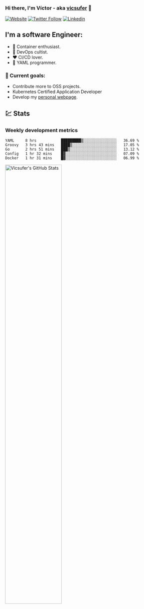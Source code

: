 ### Hi there, I'm Víctor - aka [vicsufer][website] 👋

[![Website](https://img.shields.io/website?label=vicsufer.dev&style=for-the-badge&url=https%3A%2F%2Fvicsufer.dev)](https://vicsufer.dev)
[![Twitter Follow](https://img.shields.io/twitter/follow/vicsufer?color=1DA1F2&logo=twitter&style=for-the-badge)](https://twitter.com/intent/follow?original_referer=https%3A%2F%2Fgithub.com%2Fvicsufer&screen_name=vicsufer)
[![Linkedin](https://img.shields.io/badge/linkedin-%230077B5.svg?&style=for-the-badge&logo=linkedin&logoColor=white)](https://linkedin.com/in/vicsufer)

  
## I'm a software Engineer:
- :whale: Container enthusiast.
- :memo: DevOps cultist.
- :heart: CI/CD lover.
- :clown_face: YAML programmer.

### :dart: Current goals:
- Contribute more to OSS projects.
- Kubernetes Certified Application Developer
- Develop my [personal webpage][website].

## :chart: Stats
### Weekly development metrics 
<!--START_SECTION:waka-->
```text
YAML     8 hrs           █████████▒░░░░░░░░░░░░░░░   36.69 % 
Groovy   3 hrs 43 mins   ████▒░░░░░░░░░░░░░░░░░░░░   17.05 % 
Go       2 hrs 51 mins   ███▒░░░░░░░░░░░░░░░░░░░░░   13.12 % 
Config   1 hr 32 mins    █▓░░░░░░░░░░░░░░░░░░░░░░░   07.09 % 
Docker   1 hr 31 mins    █▓░░░░░░░░░░░░░░░░░░░░░░░   06.99 % 
```
<!--END_SECTION:waka-->

<img width="60%" align="left" alt="Vicsufer's GitHub Stats" src="https://github-readme-stats.vercel.app/api?username=vicsufer&show_icons=true&hide_border=true" />




[website]: https://vicsufer.dev
[twitter]: https://twitter.com/vicsufer
[linkedin]: https://linkedin.com/in/vicsufer
